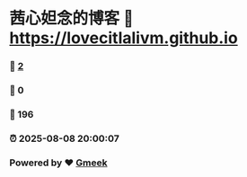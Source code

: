 # 茜心妲念的博客 :link: https://lovecitlalivm.github.io 
### :page_facing_up: [2](https://lovecitlalivm.github.io/tag.html) 
### :speech_balloon: 0 
### :hibiscus: 196 
### :alarm_clock: 2025-08-08 20:00:07 
### Powered by :heart: [Gmeek](https://github.com/Meekdai/Gmeek)
